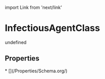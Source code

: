 import Link from 'next/link'
# InfectiousAgentClass

undefined

## Properties

<Grid>
* [](/Properties/Schema.org/)

</Grid>

